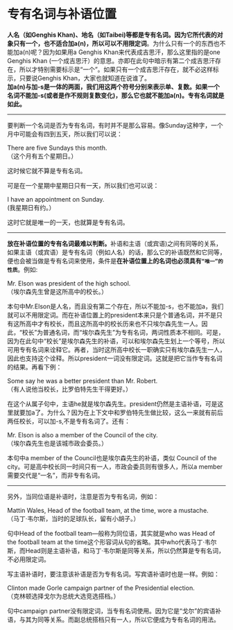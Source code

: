 # 专有名词与补语位置

**人名（如Genghis Khan)、地名（如Taibei)等都是专有名词。因为它所代表的对象只有一个，也不适合加a(n)，所以可以不用限定词**。为什么只有一个的东西也不能加a(n)呢？因为如果用a Genghis Khan来代表成吉思汗，那么这里指的是one Genghis Khan (一个成吉思汗）的意思。亦即在此句中暗示有第二个成吉思汗存在，所以才特别需要标示是“一个”。如果只有一个成吉思汗存在，就不必这样标示，只要说Genghis Khan，大家也就知道在说谁了。  
<b>加a(n)与加-s是一体的两面，我们用这两个符号分别来表示单、复数。如果一个名词不能加-s(或者是作不规则复数变化)，那么它也就不能加a(n)。专有名词就是如此。</b>


---


要判断一个名词是否为专有名词，有时并不是那么容易。像Sunday这种字，一个月中可能会有四到五天，所以我们可以说：
>  
>>  
There are five Sundays this month.   
（这个月有五个星期日。）  
>>  
>  
这时候它就不算是专有名词。

可是在一个星期中星期日只有一天，所以我们也可以说：
>  
>>  
I have an appointment on Sunday.  
(我星期日有约。）  
>>
>  
这时它就是唯一的一天，也就算是专有名词。


---


<b>放在**补语位置的专有名词**最难以判断。</b>补语和主语（或宾语)之间有同等的关系，如果主语（或宾语）是专有名词（例如人名）的话，那么它的补语既然和它同等，便也会被当做是专有名词来使用，条件是**在补语位置上的名词也必须具有`“唯一”的性质`**。例如:
>  
Mr. Elson was president of the high school.  
（埃尔森先生曾是这所高中的校长。）

本句中Mr.Elson是人名，而且没有第二个存在，所以不能加-s，也不能加a，我们就可以不用限定词。而在补语位置上的president本来只是个普通名词，并不是只有这所高中才有校长，而且这所高中的校长历来也不只埃尔森先生一人。因此，“校长”为普通名词，而“埃尔森先生”为专有名词，两词性质本不相同。可是，因为在此句中“校长”是埃尔森先生的补语，可以和埃尔森先生划上一个等号，所以可用专有名词来诠释它。再者，当时这所高中校长一职确实只有埃尔森先生一人，因此也支持这个诠释。所以president一词没有限定词。这就是把它当作专有名词的结果。再看下例：
>  
Some say he was a better president than Mr. Robert.  
（有人说他当校长，比罗伯特先生干得更好。）

在这个从属子句中，主语he就是埃尔森先生。president仍然是主语补语，可是这里就要加a了。为什么？因为在上下文中和罗伯特先生做比较，这么一来就有前后两任校长，可以加-s,不是专有名词了。还有：
>  
Mr. Elson is also a member of the Council of the city.  
（埃尔森先生也是该城市政会委员。）

本句中a member of the Council也是埃尔森先生的补语，类似 Council of the city。可是高中校长同一时间只有一人，市政会委员则有很多人，所以a member需要交代是“一名”，而非专有名词。


---


另外，当同位语是补语时，注意是否为专有名词，例如：
>  
Mattin Wales, Head of the football team, at the time, wore a mustache.  
（马丁·韦尔斯，当时的足球队长，留有小胡子。）

句中Head of the football team—般称为同位语，其实就是who was Head of the football team at the time这个形容词从句的省略。其中who代表马丁·韦尔斯，而Head则是主语补语，和马丁·韦尔斯是同等关系，所以仍然算是专有名词，不必用限定词。

写主语补语时，要注意该补语是否为专有名词。写宾语补语时也是一样。例如：
>  
Clinton made Gorle campaign partner of the Presidential election.  
（克林顿选择戈尔为总统大选竞选搭档。）

句中campaign partner没有限定词，当专有名词使用。因为它是“戈尔”的宾语补语，与其为同等关系。而副总统搭档只有一人，所以它便成为专有名词的用法。
